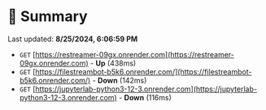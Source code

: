 # 📖 Summary
Last updated: **8/25/2024, 6:06:59 PM**

- `GET` [https://restreamer-09gx.onrender.com](https://restreamer-09gx.onrender.com) - **Up** (438ms)
- `GET` [https://filestreambot-b5k6.onrender.com/](https://filestreambot-b5k6.onrender.com/) - **Down** (142ms)
- `GET` [https://jupyterlab-python3-12-3.onrender.com](https://jupyterlab-python3-12-3.onrender.com) - **Down** (116ms)
